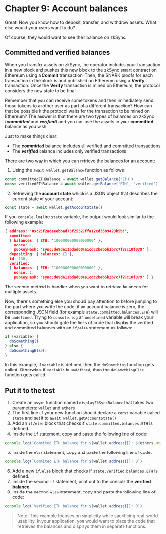 # Chapter 9: Account balances

Great! Now you know how to deposit, transfer, and withdraw assets. What else would your users want to do?

Of course, they would want to see their balance on zkSync.

## Committed and verified balances

<!-- This is a bit hairy... Maybe I should just remove this or simplify it -->

When you transfer assets on zkSync, the operator includes your transaction in a new block and pushes this new block to the zkSync smart contract on Ethereum using a **Commit** transaction. Then, the SNARK proofs for each transaction in the block is and published on Ethereum using a **Verify** transaction. Once the **Verify** transaction is mined on Ethereum, the protocol considers the new state to be final.

Remember that you can receive some tokens and then immediately send those tokens to another user as part of a different transaction? How can that be possible if the protocol waits for the transaction to be mined on Ethereum? The answer is that there are two types of balances on zkSync (**_committed_** and **_verified_**) and you can use the assets in your **committed** balance as you wish.

Just to make things clear:

* The **_committed_** balance  includes all verified and committed transactions
* The **_verified_** balance includes only verified transactions

There are two way in which you can retrieve the balances for an account:

1. Using the `await wallet.getBalance` function as follows:

  ```JavaScript
  const committedETHBalance = await wallet.getBalance('ETH')
  const verifiedETHBalance = await wallet.getBalance('ETH', 'verified')
  ```

2. Retrieving the **account state** which is a JSON object that describes the current state of your account:

  ```JavaScript
  const state = await wallet.getAccountState()
  ```

  If you `console.log` the `state` variable, the output would look similar to the following example:

  ```JSON
  { address: '0xc26f2adeeebbad73f25329ffa12cd3889429b5b6',
    committed:
    { balances: { ETH: '100000000000000000' },
      nonce: 1,
      pubKeyHash: 'sync:de9de11bdad08aa1cdc2beb5b2b7c7f29c10f079' },
    depositing: { balances: {} },
    id: 138,
    verified:
    { balances: { ETH: '100000000000000000' },
      nonce: 1,
      pubKeyHash: 'sync:de9de11bdad08aa1cdc2beb5b2b7c7f29c10f079' } }
  ```

The second method is handier when you want to retrieve balances for multiple assets.

Now, there's something else you should pay attention to before jumping to the part where you write the code: if an account balance is zero, the corresponding JSON field (for example `state.committed.balances.ETH`) will be `undefined`. Trying to `console.log` an `undefined` variable will break your application, so you should gate the lines of code that display the verified and committed balances with an `if/else` statement as follows:

```JavaScript
if (variable) {
  doSomething()
} else {
  doSomethingElse()
}
```

In this example, if `variable` is defined, then the `doSomething` function gets called. Otherwise, if `variable` is `undefined`, then the `doSomethingElse` function gets called.

## Put it to the test

1. Create an `async` function named `displayZkSyncBalance` that takes two parameters: `wallet` and `ethers`
2. The first line of your new function should declare a `const` variable called `state` and set it to `await wallet.getAccountState()`
3. Add an `if/else` block that checks if `state.committed.balances.ETH` is defined.
4. Inside the `if` statement, copy and paste the following line of code:
  ```JavaScript
  console.log(`Commited ETH balance for ${wallet.address()}: ${ethers.utils.formatEther(state.committed.balances.ETH)}`)
  ```
5. Inside the `else` statement, copy and paste the following line of code:
  ```JavaScript
  console.log(`Commited ETH balance for ${wallet.address()}: 0`)
  ```
6. Add a new `if/else` block that checks if `state.verified.balances.ETH` is defined.
7. Inside the second `if` statement, print out to the console the **verified balance**.
8. Inside the second `else` statement, copy and paste the following line of code:
  ```JavaScript
  console.log(`Verified ETH balance for ${wallet.address()}: 0`)
  ```

>Note: This example focuses on simplicity while sacrificing real-world usability. In your application, you would want to place the code that retrieves the balances and displays them in separate functions.
